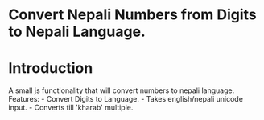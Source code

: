 Convert Nepali Numbers from Digits to Nepali Language.
=======================================================

<h1>Introduction</h1>
A small js functionality that will convert numbers to nepali language. 
Features:
- Convert Digits to Language.
- Takes english/nepali unicode input.
- Converts till 'kharab' multiple.